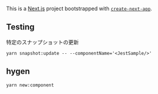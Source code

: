 This is a [Next.js](https://nextjs.org/) project bootstrapped with [`create-next-app`](https://github.com/vercel/next.js/tree/canary/packages/create-next-app).

## Testing

特定のスナップショットの更新

```
yarn snapshot:update -- --componentName='<JestSample/>'
```

## hygen

```
yarn new:component
```
